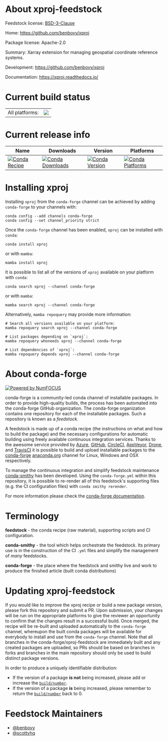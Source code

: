About xproj-feedstock
=====================

Feedstock license: [BSD-3-Clause](https://github.com/conda-forge/xproj-feedstock/blob/main/LICENSE.txt)

Home: https://github.com/benbovy/xproj

Package license: Apache-2.0

Summary: Xarray extension for managing geospatial coordinate reference systems.

Development: https://github.com/benbovy/xproj

Documentation: https://xproj.readthedocs.io/

Current build status
====================


<table><tr><td>All platforms:</td>
    <td>
      <a href="https://dev.azure.com/conda-forge/feedstock-builds/_build/latest?definitionId=24593&branchName=main">
        <img src="https://dev.azure.com/conda-forge/feedstock-builds/_apis/build/status/xproj-feedstock?branchName=main">
      </a>
    </td>
  </tr>
</table>

Current release info
====================

| Name | Downloads | Version | Platforms |
| --- | --- | --- | --- |
| [![Conda Recipe](https://img.shields.io/badge/recipe-xproj-green.svg)](https://anaconda.org/conda-forge/xproj) | [![Conda Downloads](https://img.shields.io/conda/dn/conda-forge/xproj.svg)](https://anaconda.org/conda-forge/xproj) | [![Conda Version](https://img.shields.io/conda/vn/conda-forge/xproj.svg)](https://anaconda.org/conda-forge/xproj) | [![Conda Platforms](https://img.shields.io/conda/pn/conda-forge/xproj.svg)](https://anaconda.org/conda-forge/xproj) |

Installing xproj
================

Installing `xproj` from the `conda-forge` channel can be achieved by adding `conda-forge` to your channels with:

```
conda config --add channels conda-forge
conda config --set channel_priority strict
```

Once the `conda-forge` channel has been enabled, `xproj` can be installed with `conda`:

```
conda install xproj
```

or with `mamba`:

```
mamba install xproj
```

It is possible to list all of the versions of `xproj` available on your platform with `conda`:

```
conda search xproj --channel conda-forge
```

or with `mamba`:

```
mamba search xproj --channel conda-forge
```

Alternatively, `mamba repoquery` may provide more information:

```
# Search all versions available on your platform:
mamba repoquery search xproj --channel conda-forge

# List packages depending on `xproj`:
mamba repoquery whoneeds xproj --channel conda-forge

# List dependencies of `xproj`:
mamba repoquery depends xproj --channel conda-forge
```


About conda-forge
=================

[![Powered by
NumFOCUS](https://img.shields.io/badge/powered%20by-NumFOCUS-orange.svg?style=flat&colorA=E1523D&colorB=007D8A)](https://numfocus.org)

conda-forge is a community-led conda channel of installable packages.
In order to provide high-quality builds, the process has been automated into the
conda-forge GitHub organization. The conda-forge organization contains one repository
for each of the installable packages. Such a repository is known as a *feedstock*.

A feedstock is made up of a conda recipe (the instructions on what and how to build
the package) and the necessary configurations for automatic building using freely
available continuous integration services. Thanks to the awesome service provided by
[Azure](https://azure.microsoft.com/en-us/services/devops/), [GitHub](https://github.com/),
[CircleCI](https://circleci.com/), [AppVeyor](https://www.appveyor.com/),
[Drone](https://cloud.drone.io/welcome), and [TravisCI](https://travis-ci.com/)
it is possible to build and upload installable packages to the
[conda-forge](https://anaconda.org/conda-forge) [anaconda.org](https://anaconda.org/)
channel for Linux, Windows and OSX respectively.

To manage the continuous integration and simplify feedstock maintenance
[conda-smithy](https://github.com/conda-forge/conda-smithy) has been developed.
Using the ``conda-forge.yml`` within this repository, it is possible to re-render all of
this feedstock's supporting files (e.g. the CI configuration files) with ``conda smithy rerender``.

For more information please check the [conda-forge documentation](https://conda-forge.org/docs/).

Terminology
===========

**feedstock** - the conda recipe (raw material), supporting scripts and CI configuration.

**conda-smithy** - the tool which helps orchestrate the feedstock.
                   Its primary use is in the construction of the CI ``.yml`` files
                   and simplify the management of *many* feedstocks.

**conda-forge** - the place where the feedstock and smithy live and work to
                  produce the finished article (built conda distributions)


Updating xproj-feedstock
========================

If you would like to improve the xproj recipe or build a new
package version, please fork this repository and submit a PR. Upon submission,
your changes will be run on the appropriate platforms to give the reviewer an
opportunity to confirm that the changes result in a successful build. Once
merged, the recipe will be re-built and uploaded automatically to the
`conda-forge` channel, whereupon the built conda packages will be available for
everybody to install and use from the `conda-forge` channel.
Note that all branches in the conda-forge/xproj-feedstock are
immediately built and any created packages are uploaded, so PRs should be based
on branches in forks and branches in the main repository should only be used to
build distinct package versions.

In order to produce a uniquely identifiable distribution:
 * If the version of a package **is not** being increased, please add or increase
   the [``build/number``](https://docs.conda.io/projects/conda-build/en/latest/resources/define-metadata.html#build-number-and-string).
 * If the version of a package **is** being increased, please remember to return
   the [``build/number``](https://docs.conda.io/projects/conda-build/en/latest/resources/define-metadata.html#build-number-and-string)
   back to 0.

Feedstock Maintainers
=====================

* [@benbovy](https://github.com/benbovy/)
* [@scottyhq](https://github.com/scottyhq/)

